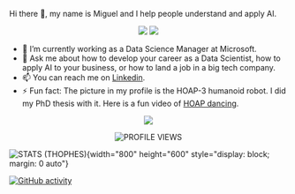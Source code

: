 Hi there 👋, my name is Miguel and I help people understand and apply AI.

<p align="center">
  <a href="https://www.linkedin.com/in/miguelgfierro/" target="_blank"><img src="https://img.shields.io/badge/Linkedin-Follow%20Miguel-blue?logo=linkedin" /></a>
  <a href="https://bit.ly/3AJYM2P" target="_blank"><img src="https://img.shields.io/badge/Blog-Visit%20miguelgfierro.com-blue.svg" /></a>
  <!--<a href="https://twitter.com/intent/follow?screen_name=miguelgfierro" target="_blank"><img src="https://img.shields.io/twitter/follow/miguelgfierro?style=social" /></a>-->
</p>

- 🔭 I’m currently working as a Data Science Manager at Microsoft.
- 💬 Ask me about how to develop your career as a Data Scientist, how to apply AI to your business, or how to land a job in a big tech company.
- 📫 You can reach me on [Linkedin](https://www.linkedin.com/in/miguelgfierro/).
- ⚡ Fun fact: The picture in my profile is the HOAP-3 humanoid robot. I did my PhD thesis with it. Here is a fun video of [HOAP dancing](https://www.youtube.com/watch?v=fbu2cYW08HQ).

<p align="center">
  <img src="https://github-readme-stats.vercel.app/api?username=miguelgfierro&count_private=true&show_icons=true&theme=react&include_all_commits=true&hide=contribs" />
</p>

<p align="center">
<img src="https://komarev.com/ghpvc/?username=miguelgfierro&label=Profile%20views&color=blue&style=flat" alt="PROFILE VIEWS"/>
</p>

![STATS (THOPHES)](https://github-profile-trophy.vercel.app/?username=miguelgfierro&theme=gruvbox&margin-w=10&margin-h=15&column=8){width="800" height="600" style="display: block; margin: 0 auto"}




<p align="center">

  [![GitHub activity](https://activity-graph.herokuapp.com/graph?username=miguelgfierro&theme=react-dark)](https://github.com/miguelgfierro)

</p>
